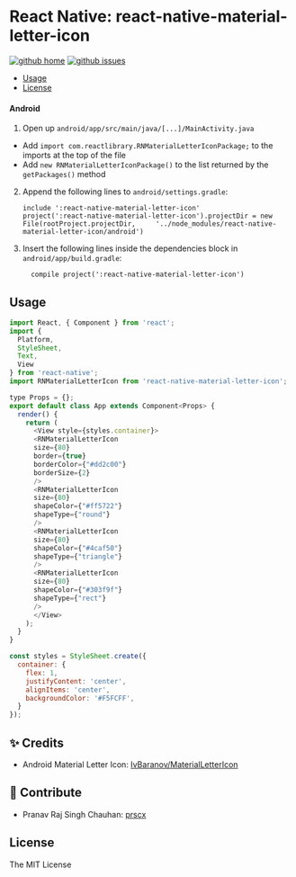 # React Native: react-native-material-letter-icon

[![github home](https://img.shields.io/badge/gaetanozappi-react--native--material--letter--icon-blue.svg?style=flat-square)](https://github.com/gaetanozappi/react-native-material-letter-icon)
[![github issues](https://img.shields.io/github/issues/gaetanozappi/react-native-material-letter-icon.svg?style=flat-square)](https://github.com/gaetanozappi/react-native-material-letter-icon/issues)

-   [Usage](#usage)
-   [License](#license)

#### Android

1. Open up `android/app/src/main/java/[...]/MainActivity.java`
  - Add `import com.reactlibrary.RNMaterialLetterIconPackage;` to the imports at the top of the file
  - Add `new RNMaterialLetterIconPackage()` to the list returned by the `getPackages()` method
2. Append the following lines to `android/settings.gradle`:
  	```
  	include ':react-native-material-letter-icon'
  	project(':react-native-material-letter-icon').projectDir = new File(rootProject.projectDir, 	'../node_modules/react-native-material-letter-icon/android')
  	```
3. Insert the following lines inside the dependencies block in `android/app/build.gradle`:
  	```
      compile project(':react-native-material-letter-icon')
  	```

## Usage
```javascript
import React, { Component } from 'react';
import {
  Platform,
  StyleSheet,
  Text,
  View
} from 'react-native';
import RNMaterialLetterIcon from 'react-native-material-letter-icon';

type Props = {};
export default class App extends Component<Props> {
  render() {
    return (
      <View style={styles.container}>
      <RNMaterialLetterIcon
      size={80}
      border={true}
      borderColor={"#dd2c00"}
      borderSize={2}
      />
      <RNMaterialLetterIcon
      size={80}
      shapeColor={"#ff5722"}
      shapeType={"round"}
      />
      <RNMaterialLetterIcon
      size={80}
      shapeColor={"#4caf50"}
      shapeType={"triangle"}
      />
      <RNMaterialLetterIcon
      size={80}
      shapeColor={"#303f9f"}
      shapeType={"rect"}
      />
      </View>
    );
  }
}

const styles = StyleSheet.create({
  container: {
    flex: 1,
    justifyContent: 'center',
    alignItems: 'center',
    backgroundColor: '#F5FCFF',
  }
});

```


## ✨ Credits

- Android Material Letter Icon: [IvBaranov/MaterialLetterIcon](https://github.com/IvBaranov/MaterialLetterIcon)

## 💫 Contribute

- Pranav Raj Singh Chauhan: [prscx](https://github.com/prscx)


## License
The MIT License
